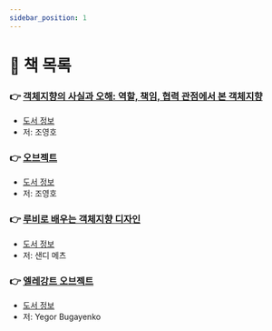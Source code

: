 ```yaml
---
sidebar_position: 1
---
```


# 🚀 책 목록

### 👉 [객체지향의 사실과 오해: 역할, 책임, 협력 관점에서 본 객체지향](/docs/object-oriented/facts-and-misunderstandings/table-of-contents)
- [도서 정보](http://www.yes24.com/Product/Goods/18249021)
- 저: 조영호

### 👉 [오브젝트](/docs/object-oriented/object/table-of-contents)
- [도서 정보](http://www.yes24.com/Product/Goods/74219491)
- 저: 조영호

### 👉 [루비로 배우는 객체지향 디자인](/docs/object-oriented/design-in-ruby/table-of-contents)
- [도서 정보](http://www.yes24.com/Product/Goods/15254976)
- 저: 샌디 메츠

### 👉 [엘레강트 오브젝트](/docs/object-oriented/elegant-object/table-of-contents)
- [도서 정보](http://www.yes24.com/Product/Goods/96193044)
- 저: Yegor Bugayenko
